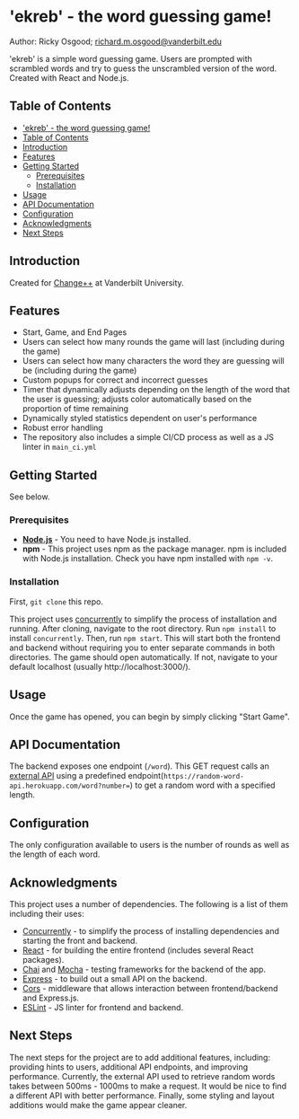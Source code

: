 # 'ekreb' - the word guessing game!
Author: Ricky Osgood; richard.m.osgood@vanderbilt.edu

'ekreb' is a simple word guessing game. Users are prompted with scrambled words and try to guess the unscrambled version of the word. Created with React and Node.js.

## Table of Contents

  - ['ekreb' - the word guessing game!](#ekreb---the-word-guessing-game)
  - [Table of Contents](#table-of-contents)
  - [Introduction](#introduction)
  - [Features](#features)
  - [Getting Started](#getting-started)
    - [Prerequisites](#prerequisites)
    - [Installation](#installation)
  - [Usage](#usage)
  - [API Documentation](#api-documentation)
  - [Configuration](#configuration)
  - [Acknowledgments](#acknowledgments)
  - [Next Steps](#next-steps)

## Introduction

Created for [Change++](https://www.changeplusplus.org/) at Vanderbilt University.

## Features

- Start, Game, and End Pages
- Users can select how many rounds the game will last (including during the game)
- Users can select how many characters the word they are guessing will be (including during the game)
- Custom popups for correct and incorrect guesses
- Timer that dynamically adjusts depending on the length of the word that the user is guessing; adjusts color automatically based on the proportion of time remaining
- Dynamically styled statistics dependent on user's performance
- Robust error handling
- The repository also includes a simple CI/CD process as well as a JS linter in `main_ci.yml`

## Getting Started

See below.

### Prerequisites

- **[Node.js](https://nodejs.org/en)** - You need to have Node.js installed.
- **npm** - This project uses npm as the package manager. npm is included with Node.js installation. Check you have npm installed with `npm -v`.

### Installation

First, `git clone` this repo.

This project uses [concurrently](https://www.npmjs.com/package/concurrently) to simplify the process of installation and running. After cloning, navigate to the root directory. Run `npm install` to install `concurrently`. Then, run `npm start`. This will start both the frontend and backend without requiring you to enter separate commands in both directories. The game should open automatically. If not, navigate to your default localhost (usually http://localhost:3000/).

## Usage

Once the game has opened, you can begin by simply clicking "Start Game".

## API Documentation

The backend exposes one endpoint (`/word`). This GET request calls an [external API](https://random-word-api.herokuapp.com/home) using a predefined endpoint(`https://random-word-api.herokuapp.com/word?number=`) to get a random word with a specified length.

## Configuration

The only configuration available to users is the number of rounds as well as the length of each word.

## Acknowledgments

This project uses a number of dependencies. The following is a list of them including their uses:

- [Concurrently](https://www.npmjs.com/package/concurrently) - to simplify the process of installing dependencies and starting the front and backend.
- [React](https://react.dev/) - for building the entire frontend (includes several React packages).
- [Chai](https://www.chaijs.com/) and [Mocha](https://mochajs.org/) - testing frameworks for the backend of the app.
- [Express](https://expressjs.com/) - to build out a small API on the backend.
- [Cors](https://www.npmjs.com/package/cors) - middleware that allows interaction between frontend/backend and Express.js.
- [ESLint](https://eslint.org/) - JS linter for frontend and backend.

## Next Steps

The next steps for the project are to add additional features, including: providing hints to users, additional API endpoints, and improving performance. Currently, the external API used to retrieve random words takes between 500ms - 1000ms to make a request. It would be nice to find a different API with better performance. Finally, some styling and layout additions would make the game appear cleaner.
